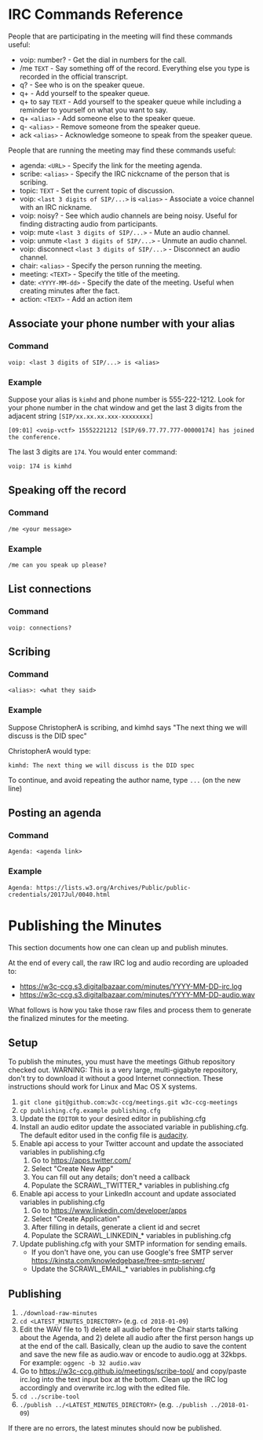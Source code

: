 # IRC Commands Reference

People that are participating in the meeting will find these commands useful:

* voip: number? - Get the dial in numbers for the call.
* /me ```TEXT``` - Say something off of the record. Everything else you type is recorded in the official transcript.
* q? - See who is on the speaker queue.
* q+ - Add yourself to the speaker queue.
* q+ to say ```TEXT``` - Add yourself to the speaker queue while including a reminder to yourself on what you want to say.
* q+ ```<alias>``` - Add someone else to the speaker queue.
* q- ```<alias>``` - Remove someone from the speaker queue.
* ack ```<alias>``` - Acknowledge someone to speak from the speaker queue.

People that are running the meeting may find these commands useful:

* agenda: ```<URL>``` - Specify the link for the meeting agenda.
* scribe: ```<alias>``` - Specify the IRC nickcname of the person that is scribing.
* topic: ```TEXT``` - Set the current topic of discussion.
* voip: ```<last 3 digits of SIP/...>``` is ```<alias>``` - Associate a voice channel with an IRC nickname.
* voip: noisy? - See which audio channels are being noisy. Useful for finding distracting audio from participants.
* voip: mute ```<last 3 digits of SIP/...>``` - Mute an audio channel.
* voip: unmute ```<last 3 digits of SIP/...>``` - Unmute an audio channel.
* voip: disconnect ```<last 3 digits of SIP/...>``` - Disconnect an audio channel.
* chair: ```<alias>``` - Specify the person running the meeting.
* meeting: ```<TEXT>``` - Specify the title of the meeting.
* date: ```<YYYY-MM-dd>``` - Specify the date of the meeting. Useful when creating minutes after the fact.
* action: ```<TEXT>``` - Add an action item

## Associate your phone number with your alias

### Command

```
voip: <last 3 digits of SIP/...> is <alias>
```

### Example

Suppose your alias is `kimhd` and phone number is 555-222-1212. Look for your phone number in the chat window and get the last 3 digits from the adjacent string `[SIP/xx.xx.xx.xxx-xxxxxxxx]`

```
[09:01] <voip-vctf> 15552221212 [SIP/69.77.77.777-00000174] has joined the conference.
```

The last 3 digits are `174`. You would enter command:

```
voip: 174 is kimhd
```

## Speaking off the record

### Command

```
/me <your message>
```

### Example

```
/me can you speak up please?
```

## List connections

### Command

```
voip: connections?
```

## Scribing

### Command

```
<alias>: <what they said>
```

### Example

Suppose ChristopherA is scribing, and kimhd says "The next thing we will discuss is the DID spec"

ChristopherA would type:
```
kimhd: The next thing we will discuss is the DID spec
```

To continue, and avoid repeating the author name, type `...` (on the new line)

## Posting an agenda

### Command

```
Agenda: <agenda link>
```

### Example

```
Agenda: https://lists.w3.org/Archives/Public/public-credentials/2017Jul/0040.html
```

# Publishing the Minutes

This section documents how one can clean up and publish minutes.

At the end of every call, the raw IRC log and audio recording are uploaded to:

* https://w3c-ccg.s3.digitalbazaar.com/minutes/YYYY-MM-DD-irc.log
* https://w3c-ccg.s3.digitalbazaar.com/minutes/YYYY-MM-DD-audio.wav

What follows is how you take those raw files and process them to generate the finalized minutes for the meeting.

## Setup

To publish the minutes, you must have the meetings Github repository checked out. WARNING: This is a very large, multi-gigabyte repository, don't try to download it without a good Internet connection. These instructions should work for Linux and Mac OS X systems.

1. `git clone git@github.com:w3c-ccg/meetings.git w3c-ccg-meetings`
1. `cp publishing.cfg.example publishing.cfg`
1. Update the `EDITOR` to your desired editor in publishing.cfg
1. Install an audio editor update the associated variable in publishing.cfg. The default editor used in the config file is [audacity](https://www.audacityteam.org/download/).
1. Enable api access to your Twitter account and update the associated variables in publishing.cfg
    1. Go to https://apps.twitter.com/
    1. Select "Create New App"
    1. You can fill out any details; don't need a callback
    1. Populate the SCRAWL_TWITTER_* variables in publishing.cfg
1. Enable api access to your LinkedIn account and update associated variables in publishing.cfg
    1. Go to https://www.linkedin.com/developer/apps
    1. Select "Create Application"
    1. After filling in details, generate a client id and secret
    1. Populate the SCRAWL_LINKEDIN_* variables in publishing.cfg 
1. Update publishing.cfg with your SMTP information for sending emails.
    - If you don't have one, you can use Google's free SMTP server https://kinsta.com/knowledgebase/free-smtp-server/
    - Update the SCRAWL_EMAIL_* variables in publishing.cfg 

## Publishing

1. `./download-raw-minutes`
1. `cd <LATEST_MINUTES_DIRECTORY>` (e.g. `cd 2018-01-09`)
1. Edit the WAV file to 1) delete all audio before the Chair starts talking about the Agenda, and 2) delete all audio after the first person hangs up at the end of the call. Basically, clean up the audio to save the content and save the new file as audio.wav or encode to audio.ogg at 32kbps. For example: `oggenc -b 32 audio.wav`
1. Go to https://w3c-ccg.github.io/meetings/scribe-tool/ and copy/paste irc.log into the text input box at the bottom. Clean up the IRC log accordingly and overwrite irc.log with the edited file.
1. `cd ../scribe-tool`
1. `./publish ../<LATEST_MINUTES_DIRECTORY>` (e.g. `./publish ../2018-01-09`)

If there are no errors, the latest minutes should now be published.
